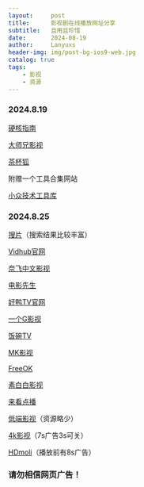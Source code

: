```yaml
---
layout:     post
title:      影视剧在线播放网址分享
subtitle:   且用且珍惜
date:       2024-08-19
author:     Lanyuxs
header-img: img/post-bg-ios9-web.jpg
catalog: true
tags:
    - 影视
    - 资源
---
```

### 2024.8.19

[硬核指南](https://yinghe.app)

[大师兄影视](https://www.dsx888.com)

[茶杯狐](https://www.5jcd.com)

附赠一个工具合集网站

[小众技术工具库](https://www.xiaozhongjishu.com)

### 2024.8.25

[搜片](https://soupian.pro/)（搜索结果比较丰富）

[Vidhub官网](https://vidhub.icu)

[奈飞中文影视](https://www.netfly.tv/)

[电影先生](https://dianyi.ng/)

[好鸭TV官网](https://www.haoyatv.com)

[一个G影视](https://yigeg.pro/)

[饭碗TV](https://fanwantv.com)

[MK影视](https://www.mkvdo.com/)

[FreeOK](https://www.freeok.vip/)

[素白白影视](https://www.subaibaiys.com/)

[来看点播](https://lkvod.me)

[低端影视](https://ddys.pro)（资源略少）

[4k影视](https://www.4kvm.org/)（7s广告3s可关）

[HDmoli](https://www.hdmoli.pro/)（播放前有8s广告）

### 请勿相信网页广告！